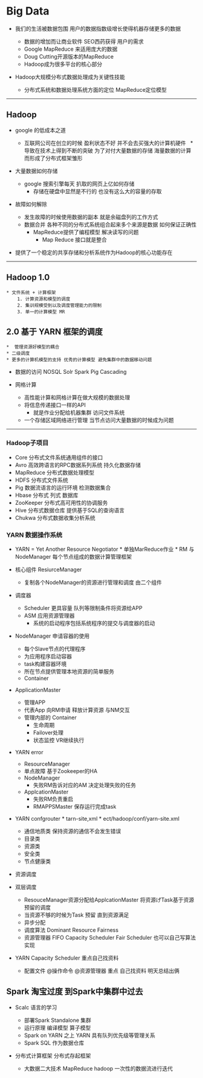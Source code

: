 # Big Data 
 
* 我们的生活被数据包围 用户的数据指数级增长使得机器存储更多的数据
	 * 数据的增加而让商业软件 SEO西药获得 用户的需求
	 * Google MapReduce 来适用庞大的数据 
	 * Doug Cutting开源版本的MapReduce
	 * Hadoop成为很多平台的核心部分

* Hadoop大规模分布式数据处理成为关键性技能
	* 分布式系统和数据处理系统方面的定位 MapReduce定位模型

---

## Hadoop

 * google 的低成本之道
    * 互联网公司在创立的时候 盈利状态不好 并不会去买强大的计算机硬件
      * 导致在技术上得到不断的突破 为了对付大量数据的存储 海量数据的计算 而形成了分布式框架雏形
    
* 大量数据如何存储
	* google 搜索引擎每天 扒取的网页上亿如何存储
		* 存储在硬盘中显然是不行的 也没有这么大的容量的存取

* 故障如何解除
	* 发生故障的时候使用数据的副本 就是余磁盘列的工作方式
	* 数据合并 各种不同的分布式系统组合起来多个来源是数据
	如何保证正确性
		* MapReduce提供了编程模型 解决读写的问题
			* Map Reduce 接口就是整合

* 提供了一个稳定的共享存储和分析系统作为Hadoop的核心功能存在

--- 

## Hadoop 1.0
	* 文件系统 + 计算框架
		1. 计算资源和模型的调度
		2. 集训规模受到以及调度管理能力的限制
		3. 单一的计算模型 MR

## 2.0	基于 YARN 框架的调度
	*  管理资源好模型的耦合 
	* 二级调度
	* 更多的计算机模型的支持 优秀的计算模型 避免集群中的数据移动问题

* 数据的访问 NOSQL Solr Spark Pig Cascading 
	
* 网格计算
	* 高性能计算和网格计算在做大规模的数据处理
	* 将信息传递接口一样的API
		* 就是作业分配给机器集群 访问文件系统
	* 一个存储区域网络进行管理 当节点访问大量数据的时候成为问题

---

### Hadoop子项目


* Core 分布式文件系统通用组件的接口
* Avro 高效跨语言的RPC数据系列系统 持久化数据存储
* MapReduce 分布式数据处理模型
* HDFS 分布式文件系统
* Pig 数据流语言的运行环境 检测数据集合
* Hbase 分布式 列式 数据库
* ZooKeeper 分布式高可用性的协调服务
* Hive 分布式数据仓库 提供基于SQL的查询语言
* Chukwa 分布式数据收集分析系统


### YARN 数据操作系统

* YARN = Yet Another Resource Negotiator 
	  * 单独MarReduce作业
	  *  RM 与NodeManager 每个节点组成的数据计算管理框架

* 核心组件 ResiurceManager	
   * 复制各个NodeManager的资源进行管理和调度 由二个组件
* 调度器 
	 * Scheduler 更具容量 队列等限制条件将资源给APP
	* ASM 应用资源管理器
	  * 系统的启动程序包括系统程序的提交与调度器的启动 	

* NodeManager  申请容器的使用
	* 每个Slave节点的代理程序
	* 为应用程序启动容器
	* task构建容器环境
	* 所在节点提供管理本地资源的简单服务
	* Container

* ApplicationMaster 
	* 管理APP
	* 代表App 向RM申请 释放计算资源 与NM交互
	* 管理内部的 Container	
	   * 生命周期
	   * Failover处理
	   * 状态监控 VR继续执行

* YARN error
	* ResourceManager 
	 * 单点故障 基于Zookeeper的HA
 	* NodeManager
	  * 失败RM告诉对应的AM 决定处理失败的任务
	* ApplcationMaster	
	   * 失败RM负责重启
	    * RMAPPSMaster 保存运行完成task
* YARN confgrouter
	  * tarn-site,xml
	   * ect/hadoop/conf/yarn-site.xml
   * 通信地质类   保持资源的通信不会发生错误
   * 目录类
   * 资源类 
   * 安全类
   * 节点健康类

* 资源调度
* 双层调度
	* ResouceManager资源分配给ApplcationMaster	将资源げTask基于资源预留的调度
	* 当资源不够的时候为Task 预留 直到资源满足
	* 异步分配
	* 调度算法 Dominant Resource Fairness 
	* 资源管理器
	FIFO Capacity Scheduler
	Fair Scheduler 
	也可以自己写算法实现

* YARN Capacity Scheduler 重点自己找资料
  * 配置文件 @操作命令 @资源管理器 重点 自己找资料 明天总结出俩

## Spark 淘宝过度 到Spark中集群中过去
 * Scalc 语言的学习
    * 部署Spark Standalone 集群
    * 运行原理 编译模型 算子模型
    * Spark on YARN 之上 YARN 具有队列优先级等管理关系
    * Spark SQL 作为数据仓库
    
* 分布式计算框架 分布式存起框架
	* 大数据二大技术 MapReduce  hadoop 一次性的数据流进行迭代
